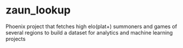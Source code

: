# zaun_lookup
Phoenix project that fetches high elo(plat+) summoners and games of several regions to build a dataset for analytics and machine learning projects
